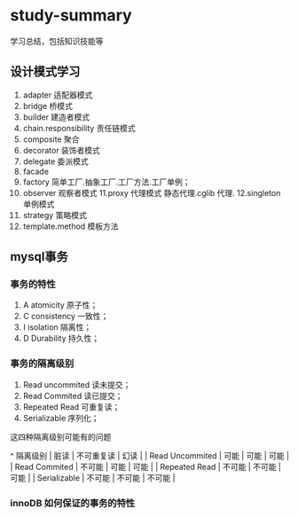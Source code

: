 # study-summary
学习总结，包括知识技能等

## 设计模式学习
1. adapter 适配器模式
2. bridge 桥模式
3. builder 建造者模式
4. chain.responsibility 责任链模式
5. composite  聚合
6. decorator  装饰者模式
7. delegate 委派模式
8. facade 
9. factory 简单工厂.抽象工厂.工厂方法.工厂单例；
10. observer 观察者模式
11.proxy 代理模式  静态代理.cglib 代理.
12.singleton 单例模式
13. strategy 策略模式
14. template.method  模板方法


## mysql事务

### 事务的特性

1. A atomicity 原子性；
2. C consistency 一致性；
3. I isolation 隔离性；
4. D Durability    持久性；

### 事务的隔离级别

1. Read uncommited 读未提交；
2. Read Commited  读已提交；
3. Repeated Read   可重复读；
4. Serializable   序列化；

这四种隔离级别可能有的问题

^ 隔离级别  | 脏读 | 不可重复读 | 幻读 | 
| Read Uncommited | 可能 | 可能 | 可能 | 
| Read Commited | 不可能 | 可能 | 可能 | 
| Repeated Read | 不可能 | 不可能 | 可能 | 
| Serializable | 不可能 | 不可能 | 不可能 | 


### innoDB 如何保证的事务的特性


